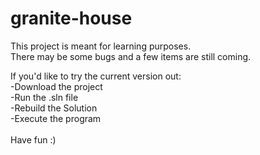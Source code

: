 # granite-house
This project is meant for learning purposes. <br />
There may be some bugs and a few items are still coming.

If you'd like to try the current version out: <br />
-Download the project <br />
-Run the .sln file <br />
-Rebuild the Solution <br />
-Execute the program <br />
 <br />
Have fun :)
